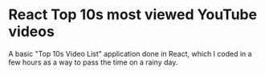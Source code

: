 # React Top 10s most viewed YouTube videos

A basic "Top 10s Video List" application done in React, which I coded in a few hours as a way to pass the time on a rainy day.
